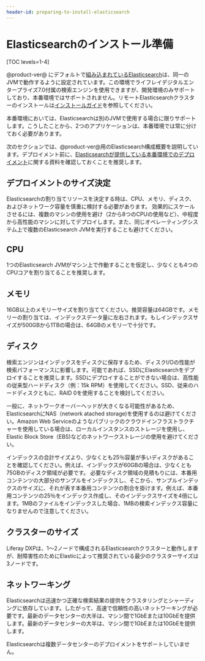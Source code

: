 ```yaml
---
header-id: preparing-to-install-elasticsearch
---
```


# Elasticsearchのインストール準備

[TOC levels=1-4]

@product-ver@ にデフォルトで[組み込まれているElasticsearch](/discover/deployment/-/knowledge_base/7-1/configuring-elasticsearch-for-liferay-0#embedded-vs-remote-operation-mode)は、同一のJVMで動作するように設定されています。この環境でライフレイデジタルエンタープライズ7.0付属の検索エンジンを使用できますが、開発環境のみサポートしており、本番環境ではサポートされません。リモートElasticsearchクラスターのインストールは[インストールガイド](/discover/deployment/-/knowledge_base/7-1/installing-elasticsearch)を参照してください。

本番環境においては、Elasticsearchは別のJVMで使用する場合に限りサポートします。こうしたことから、2つのアプリケーションは、本番環境では常に分けておく必要があります。 

次のセクションでは、@product-ver@用のElasticsearch構成概要を説明しています。デプロイメント前に、[Elasticsearchが提供している本番環境でのデプロイメント](https://www.elastic.co/guide/en/elasticsearch/guide/current/index.html)に関する資料を確認しておくことを推奨します。

## デプロイメントのサイズ決定

Elasticsearchの割り当てリソースを決定する時は、CPU、メモリ、ディスク、およびネットワーク容量を慎重に検討する必要があります。
効果的にスケールさせるには、複数のマシンの使用を避け（2から8つのCPUの使用など）、中程度から高性能のマシンに対してデプロイします。また、同じオペレーティングシステム上で複数のElasticsearch JVMを実行することも避けてください。


## CPU

1つのElasticsearch JVMがマシン上で作動することを仮定し、少なくとも4つのCPUコアを割り当てることを推奨します。

## メモリ

16GB以上のメモリーサイズを割り当ててください。推奨容量は64GBです。メモリーの割り当ては、インデックスデータ量に左右されます。もしインデックスサイズが500GBから1TBの場合は、64GBのメモリーで十分です。

## ディスク

検索エンジンはインデックスをディスクに保存するため、ディスクI/Oの性能が検索パフォーマンスに影響します。可能であれば、SSDにElasticsearchをデプロイすることを推奨します。SSDにデプロイすることができない場合は、高性能の従来型ハードディスク（例：15k RPM）を使用してください。SSD、従来のハードディスクともに、RAID 0を使用することを検討してください。

一般に、ネットワークオーバーヘッドが大きくなる可能性があるため、ElasticsearchにNAS（network atached storage)を使用するのは避けてください。Amazon Web Serviceのようなパブリックのクラウドインフラストラクチャーを使用している場合は、ローカルインスタンスのストレージを使用し、Elastic Block Store（EBS)などのネットワークストレージの使用を避けてください。

インデックスの合計サイズより、少なくとも25％容量が多いディスクがあることを確認してください。例えば、インデックスが60GBの場合は、少なくとも75GBのディスク領域が必要です。
必要なディスク領域の見積もりには、本番用コンテンツの大部分のサンプルをインデックスし、そこから、サンプルインデックスのサイズに、それが表す本番用コンテンツの割合を掛けます。例えば、本番用コンテンツの25％をインデックス作成し、そのインデックスサイズを4倍にします。1MBのファイルをインデックスした場合、1MBの検索インデックス容量になりませんので注意してください。

## クラスターのサイズ

Liferay DXPは、1〜2ノードで構成されるElasticsearchクラスターと動作しますが、耐障害性のためにElasticによって推奨されている最少のクラスターサイズは3ノードです。

## ネットワーキング

Elasticsearchは迅速かつ正確な検索結果の提供をクラスタリングとシャーディングに依存しています。したがって、高速で信頼性の高いネットワーキングが必要です。最新のデータセンターの大半は、マシン間で1GbEまたは10GbEを提供します。最新のデータセンターの大半は、マシン間で1GbEまたは10GbEを提供します。

Elasticsearchは複数データセンターのデプロイメントをサポートしていません。

